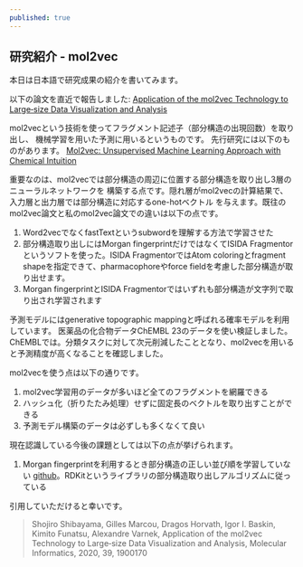 ```yaml
---
published: true
---
```

## 研究紹介 - mol2vec

本日は日本語で研究成果の紹介を書いてみます。

以下の論文を直近で報告しました:
[Application of the mol2vec Technology to Large‐size Data Visualization and Analysis](https://onlinelibrary.wiley.com/doi/10.1002/minf.201900170)

mol2vecという技術を使ってフラグメント記述子（部分構造の出現回数）を取り出し、
機械学習を用いた予測に用いるというものです。
先行研究には以下のものがあります。
[Mol2vec: Unsupervised Machine Learning Approach with Chemical Intuition](https://pubs.acs.org/doi/abs/10.1021/acs.jcim.7b00616?src=recsys)

重要なのは、mol2vecでは部分構造の周辺に位置する部分構造を取り出し3層のニューラルネットワークを
構築する点です。隠れ層がmol2vecの計算結果で、入力層と出力層では部分構造に対応するone-hotベクトル
を与えます。既往のmol2vec論文と私のmol2vec論文での違いは以下の点です。

1. Word2vecでなくfastTextというsubwordを理解する方法で学習させた
1. 部分構造取り出しにはMorgan fingerprintだけではなくてISIDA Fragmentorというソフトを使った。ISIDA FragmentorではAtom coloringとfragment shapeを指定できて、pharmacophoreやforce fieldを考慮した部分構造が取り出せます。
1. Morgan fingerprintとISIDA Fragmentorではいずれも部分構造が文字列で取り出され学習されます

予測モデルにはgenerative topographic mappingと呼ばれる確率モデルを利用しています。
医薬品の化合物データChEMBL 23のデータを使い検証しました。ChEMBLでは。分類タスクに対して次元削減したこととなり、mol2vecを用いると予測精度が高くなることを確認しました。

mol2vecを使う点は以下の通りです。

1. mol2vec学習用のデータが多いほど全てのフラグメントを網羅できる
1. ハッシュ化（折りたたみ処理）せずに固定長のベクトルを取り出すことができる
1. 予測モデル構築のデータは必ずしも多くなくて良い

現在認識している今後の課題としては以下の点が挙げられます。

1. Morgan fingerprintを利用するとき部分構造の正しい並び順を学習していない [github](https://github.com/samoturk/mol2vec)。RDKitというライブラリの部分構造取り出しアルゴリズムに従っている

引用していただけると幸いです。

> Shojiro Shibayama, Gilles Marcou,  Dragos Horvath,  Igor I. Baskin,  Kimito Funatsu, Alexandre Varnek, Application of the mol2vec Technology to Large‐size Data Visualization and Analysis, Molecular Informatics, 2020, 39, 1900170

